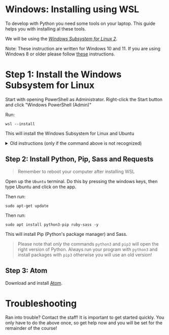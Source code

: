 # Windows: Installing using WSL

To develop with Python you need some tools on your laptop. This guide helps you with installing al these tools.

We will be using the [_Windows Subsystem for Linux 2_](https://aka.ms/wsl2).

Note: These instruction are written for Windows 10 and 11. If you are using Windows 8 or older please follow [these](/extra/installatie/windows8) instructions.


# Step 1: Install the Windows Subsystem for Linux

Start with opening PowerShell as Administrator.
Right-click the Start button and click "Windows PowerShell (Admin)"

Run:

    wsl --install

This will install the Windows Subsystem for Linux and Ubuntu

<details markdown="1"><summary markdown="span">Old instructions (only if the command above is not recognized)</summary>


### Step 1.1: Install the Windows Subsystem for Linux

Run:

    dism.exe /online /enable-feature /featurename:Microsoft-Windows-Subsystem-Linux /all /norestart

This will install the Windows Subsystem for Linux.


### Step 1.2: Update to WSL 2

To get better performance we want the upgrade to WSL 2.

Run:

    dism.exe /online /enable-feature /featurename:VirtualMachinePlatform /all /norestart

This will enable the "Virtual Machine Platform", this is needed for WSL2.

Then enable WSL2:

    wsl --set-default-version 2

This might result in `WSL 2 requires an update to its kernel component. For information please visit https://aka.ms/wsl2kernel`.
Go to <https://aka.ms/wsl2kernel> and install the update and retry the command above.


### Step 1.3: Install Ubuntu for WSL

1. Head to [Microsoft Store Ubuntu](https://www.microsoft.com/store/apps/9n6svws3rx71)-page. And install Ubuntu 20.04.
2. Launch Ubuntu 20.04, this will take a few minutes.
3. Enter a username and password for Ubuntu.
    - Linux will not show any characters while entering a password, this is normal.
4. Start with updating Ubuntu run:

        sudo apt update && sudo apt upgrade -y

</details>


## Step 2: Install Python, Pip, Sass and Requests

> Remember to reboot your computer after installing WSL

Open up the `Ubuntu` terminal. Do this by pressing the windows keys, then type Ubuntu and click on the app.

Then run:

    sudo apt-get update

Then run:

    sudo apt install python3-pip ruby-sass -y

This will install Pip (Python's package manager) and Sass.

> Please note that _only_  the commands `python3`  and `pip3` will open the right version of Python.
> Always run your program with `python3` and install packages with `pip3` otherwise you will use an old version!

## Step 3: Atom


Download and install [Atom](https://atom.io/).


# Troubleshooting

Ran into trouble? Contact the staff! It is important to get started quickly. You only have to do the above once, so get help now and you will be set for the remainder of the course!
